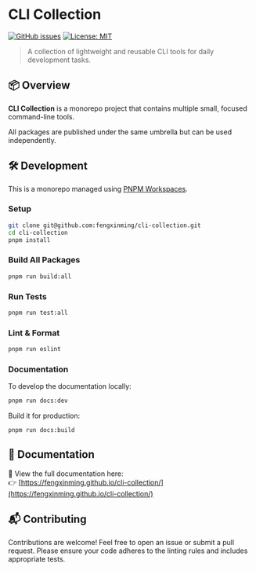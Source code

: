 # CLI Collection

[![GitHub issues](https://img.shields.io/github/issues/fengxinming/cli-collection)](https://github.com/fengxinming/cli-collection/issues)
[![License: MIT](https://img.shields.io/npm/l/cli-collection)](https://github.com/fengxinming/cli-collection/blob/main/LICENSE)

> A collection of lightweight and reusable CLI tools for daily development tasks.

## 📦 Overview

**CLI Collection** is a monorepo project that contains multiple small, focused command-line tools.

All packages are published under the same umbrella but can be used independently.

## 🛠️ Development

This is a monorepo managed using [PNPM Workspaces](https://pnpm.io/workspaces).

### Setup

```bash
git clone git@github.com:fengxinming/cli-collection.git
cd cli-collection
pnpm install
```

### Build All Packages

```bash
pnpm run build:all
```

### Run Tests

```bash
pnpm run test:all
```

### Lint & Format

```bash
pnpm run eslint
```

### Documentation

To develop the documentation locally:

```bash
pnpm run docs:dev
```

Build it for production:

```bash
pnpm run docs:build
```

## 📄 Documentation

📖 View the full documentation here:  
👉 [https://fengxinming.github.io/cli-collection/](https://fengxinming.github.io/cli-collection/)

## 📬 Contributing

Contributions are welcome! Feel free to open an issue or submit a pull request. Please ensure your code adheres to the linting rules and includes appropriate tests.